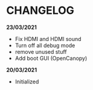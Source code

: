 # CHANGELOG

**23/03/2021**
- Fix HDMI and HDMI sound
- Turn off all debug mode
- remove unused stuff
- Add boot GUI (OpenCanopy)

**20/03/2021**
- Initialized
